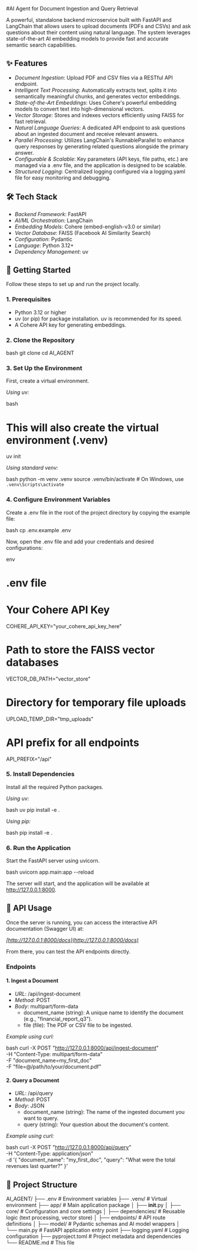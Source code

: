 #AI Agent for Document Ingestion and Query Retrieval

A powerful, standalone backend microservice built with FastAPI and LangChain that allows users to upload documents (PDFs and CSVs) and ask questions about their content using natural language. The system leverages state-of-the-art AI embedding models to provide fast and accurate semantic search capabilities.

## ✨ Features

- *Document Ingestion*: Upload PDF and CSV files via a RESTful API endpoint.
- *Intelligent Text Processing*: Automatically extracts text, splits it into semantically meaningful chunks, and generates vector embeddings.
- *State-of-the-Art Embeddings*: Uses Cohere's powerful embedding models to convert text into high-dimensional vectors.
- *Vector Storage*: Stores and indexes vectors efficiently using FAISS for fast retrieval.
- *Natural Language Queries*: A dedicated API endpoint to ask questions about an ingested document and receive relevant answers.
- *Parallel Processing*: Utilizes LangChain's RunnableParallel to enhance query responses by generating related questions alongside the primary answer.
- *Configurable \& Scalable*: Key parameters (API keys, file paths, etc.) are managed via a .env file, and the application is designed to be scalable.
- *Structured Logging*: Centralized logging configured via a logging.yaml file for easy monitoring and debugging.


## 🛠️ Tech Stack

- *Backend Framework*: FastAPI
- *AI/ML Orchestration*: LangChain
- *Embedding Models*: Cohere (embed-english-v3.0 or similar)
- *Vector Database*: FAISS (Facebook AI Similarity Search)
- *Configuration*: Pydantic
- *Language*: Python 3.12+
- *Dependency Management*: uv


## 🚀 Getting Started

Follow these steps to set up and run the project locally.

### 1. Prerequisites

- Python 3.12 or higher
- uv (or pip) for package installation. uv is recommended for its speed.
- A Cohere API key for generating embeddings.


### 2. Clone the Repository

bash
git clone <your-repository-url>
cd AI_AGENT



### 3. Set Up the Environment

First, create a virtual environment.

*Using uv:*

bash
# This will also create the virtual environment (.venv)
uv init


*Using standard venv:*

bash
python -m venv .venv
source .venv/bin/activate  # On Windows, use `.venv\Scripts\activate`



### 4. Configure Environment Variables

Create a .env file in the root of the project directory by copying the example file:

bash
cp .env.example .env


Now, open the .env file and add your credentials and desired configurations:

env
# .env file

# Your Cohere API Key
COHERE_API_KEY="your_cohere_api_key_here"

# Path to store the FAISS vector databases
VECTOR_DB_PATH="vector_store"

# Directory for temporary file uploads
UPLOAD_TEMP_DIR="tmp_uploads"

# API prefix for all endpoints
API_PREFIX="/api"



### 5. Install Dependencies

Install all the required Python packages.

*Using uv:*

bash
uv pip install -e .


*Using pip:*

bash
pip install -e .



### 6. Run the Application

Start the FastAPI server using uvicorn.

bash
uvicorn app.main:app --reload


The server will start, and the application will be available at http://127.0.0.1:8000.

## 📖 API Usage

Once the server is running, you can access the interactive API documentation (Swagger UI) at:

*[http://127.0.0.1:8000/docs](http://127.0.0.1:8000/docs)*

From there, you can test the API endpoints directly.

### Endpoints

#### 1. Ingest a Document

- *URL*: /api/ingest-document
- *Method*: POST
- *Body*: multipart/form-data
    - document_name (string): A unique name to identify the document (e.g., "financial_report_q3").
    - file (file): The PDF or CSV file to be ingested.

*Example using curl:*

bash
curl -X POST "http://127.0.0.1:8000/api/ingest-document" \
     -H "Content-Type: multipart/form-data" \
     -F "document_name=my_first_doc" \
     -F "file=@/path/to/your/document.pdf"



#### 2. Query a Document

- *URL*: /api/query
- *Method*: POST
- *Body*: JSON
    - document_name (string): The name of the ingested document you want to query.
    - query (string): Your question about the document's content.

*Example using curl:*

bash
curl -X POST "http://127.0.0.1:8000/api/query" \
     -H "Content-Type: application/json" \
     -d '{
           "document_name": "my_first_doc",
           "query": "What were the total revenues last quarter?"
         }'



## 📁 Project Structure


AI_AGENT/
├── .env                  # Environment variables
├── .venv/                # Virtual environment
├── app/                  # Main application package
│   ├── __init__.py
│   ├── core/             # Configuration and core settings
│   ├── dependencies/     # Reusable logic (text processing, vector store)
│   ├── endpoints/        # API route definitions
│   ├── model/            # Pydantic schemas and AI model wrappers
│   └── main.py           # FastAPI application entry point
├── logging.yaml          # Logging configuration
├── pyproject.toml        # Project metadata and dependencies
└── README.md             # This file